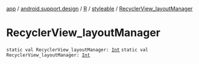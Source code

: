 [app](../../../index.md) / [android.support.design](../../index.md) / [R](../index.md) / [styleable](index.md) / [RecyclerView_layoutManager](./-recycler-view_layout-manager.md)

# RecyclerView_layoutManager

`static val RecyclerView_layoutManager: `[`Int`](https://kotlinlang.org/api/latest/jvm/stdlib/kotlin/-int/index.html)
`static val RecyclerView_layoutManager: `[`Int`](https://kotlinlang.org/api/latest/jvm/stdlib/kotlin/-int/index.html)